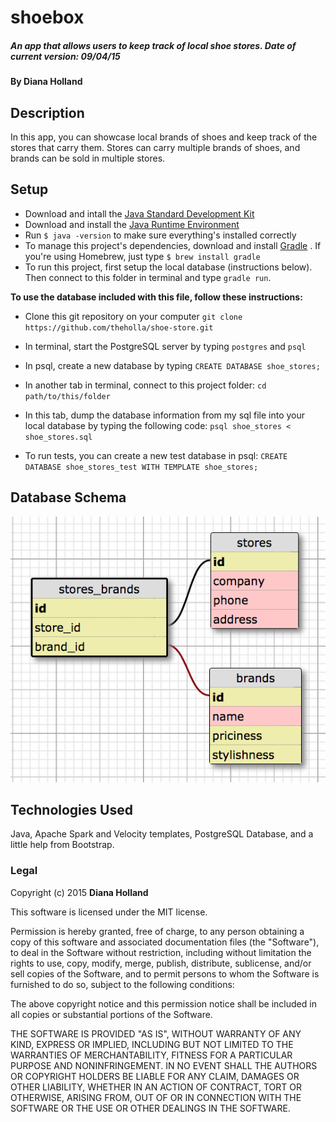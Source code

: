 # shoebox

##### An app that allows users to keep track of local shoe stores. Date of current version: 09/04/15

#### By **Diana Holland**

## Description

In this app, you can showcase local brands of shoes and keep track of the stores that carry them. Stores can carry multiple brands of shoes, and brands can be sold in multiple stores.

## Setup

* Download and intall the [Java Standard Development Kit](http://www.oracle.com/technetwork/java/javase/downloads/jdk8-downloads-2133151.html)
* Download and install the [Java Runtime Environment](http://www.java.com/en/)
* Run ```$ java -version``` to make sure everything's installed correctly
* To manage this project's dependencies, download and install [Gradle](https://gradle.org/) . If you're using Homebrew, just type ```$ brew install gradle```
* To run this project, first setup the local database (instructions below). Then connect to this folder in terminal and type ```gradle run```.

**To use the database included with this file, follow these instructions:**

* Clone this git repository on your computer ```git clone https://github.com/theholla/shoe-store.git```
* In terminal, start the PostgreSQL server by typing ```postgres``` and ```psql```
* In psql, create a new database by typing ```CREATE DATABASE shoe_stores;```
* In another tab in terminal, connect to this project folder: ```cd path/to/this/folder```
* In this tab, dump the database information from my sql file into your local database by typing the following code: ```psql shoe_stores < shoe_stores.sql```

* To run tests, you can create a new test database in psql: ```CREATE DATABASE shoe_stores_test WITH TEMPLATE shoe_stores;```

## Database Schema

<img src="/src/main/resources/public/img/sql_schema.png">

## Technologies Used

Java, Apache Spark and Velocity templates, PostgreSQL Database, and a little help from Bootstrap.

### Legal

Copyright (c) 2015 **Diana Holland**

This software is licensed under the MIT license.

Permission is hereby granted, free of charge, to any person obtaining a copy
of this software and associated documentation files (the "Software"), to deal
in the Software without restriction, including without limitation the rights
to use, copy, modify, merge, publish, distribute, sublicense, and/or sell
copies of the Software, and to permit persons to whom the Software is
furnished to do so, subject to the following conditions:

The above copyright notice and this permission notice shall be included in
all copies or substantial portions of the Software.

THE SOFTWARE IS PROVIDED "AS IS", WITHOUT WARRANTY OF ANY KIND, EXPRESS OR
IMPLIED, INCLUDING BUT NOT LIMITED TO THE WARRANTIES OF MERCHANTABILITY,
FITNESS FOR A PARTICULAR PURPOSE AND NONINFRINGEMENT. IN NO EVENT SHALL THE
AUTHORS OR COPYRIGHT HOLDERS BE LIABLE FOR ANY CLAIM, DAMAGES OR OTHER
LIABILITY, WHETHER IN AN ACTION OF CONTRACT, TORT OR OTHERWISE, ARISING FROM,
OUT OF OR IN CONNECTION WITH THE SOFTWARE OR THE USE OR OTHER DEALINGS IN
THE SOFTWARE.
